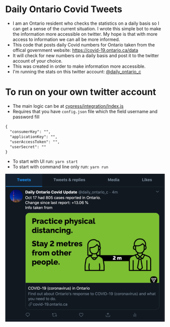 
# Daily Ontario Covid Tweets
- I am an Ontario resident who checks the statistics on a daily basis so I can get a sense of the current situation. I wrote this simple bot to make the information more accessible on twitter. My hope is that with more access to information we can all be more informed.
- This code that posts daily Covid numbers for Ontario taken from the offical government website: https://covid-19.ontario.ca/data
- It will check for new numbers on a daily basis and post it to the twitter account of your choice.
- This was created in order to make information more accessible.
- I'm running the stats on this twitter account: [@daily_ontario_c](https://twitter.com/daily_ontario_c)

# To run on your own twitter account
- The main logic can be at [cypress/integration/Index.js](https://github.com/frankhli843/dailyontariocovidtweets/blob/main/cypress/integration/Index.js) 
- Requires that you have `config.json` file which the field username and password fill
```
{
  "consumerKey": "",
  "applicationKey": "",
  "userAccessToken": "",
  "userSecret": ""
}
```
- To start with UI run: `yarn start`
- To start with command line only run: `yarn run`


![tweet demo](./img/tweet_example.png)
